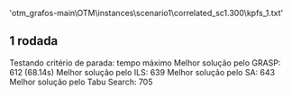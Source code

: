'otm_grafos-main\OTM\instances\scenario1\correlated_sc1\.300\kpfs_1.txt'

## 1 rodada
Testando critério de parada: tempo máximo
Melhor solução pelo GRASP: 612 (68.14s)
Melhor solução pelo ILS: 639
Melhor solução pelo SA: 643
Melhor solução pelo Tabu Search: 705



